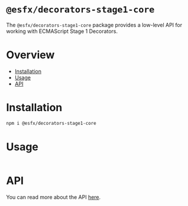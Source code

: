 # `@esfx/decorators-stage1-core`

The `@esfx/decorators-stage1-core` package provides a low-level API for working with ECMAScript Stage 1 Decorators.

# Overview

* [Installation](#installation)
* [Usage](#usage)
* [API](#api)

# Installation

```sh
npm i @esfx/decorators-stage1-core
```

# Usage

```ts
```

# API

You can read more about the API [here](https://esfx.github.io/esfx/modules/decorators_stage1_core.html).

